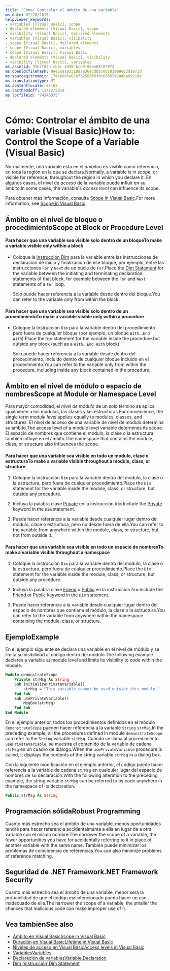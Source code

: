 ```yaml
---
title: 'Cómo: Controlar el ámbito de una variable'
ms.date: 07/20/2015
helpviewer_keywords:
- variables [Visual Basic], scope
- declared elements [Visual Basic], scope
- visibility [Visual Basic], declared elements
- variables [Visual Basic], visibility
- scope [Visual Basic], declared elements
- scope [Visual Basic], variables
- scope [Visual Basic], Visual Basic
- declared elements [Visual Basic], visibility
- visibility [Visual Basic], variables
ms.assetid: 44b7f62a-cb5c-4d50-bce9-60ae68f87072
ms.openlocfilehash: 0ee6ce183310aa836ecdbbc0bc819e0e83d1872d
ms.sourcegitcommit: 17ee6605e01ef32506f8fdc686954244ba6911de
ms.translationtype: MT
ms.contentlocale: es-ES
ms.lasthandoff: 11/22/2019
ms.locfileid: "74345375"
---
```

# <a name="how-to-control-the-scope-of-a-variable-visual-basic"></a><span data-ttu-id="40d4a-102">Cómo: Controlar el ámbito de una variable (Visual Basic)</span><span class="sxs-lookup"><span data-stu-id="40d4a-102">How to: Control the Scope of a Variable (Visual Basic)</span></span>
<span data-ttu-id="40d4a-103">Normalmente, una variable está en el *ámbito*o es visible como referencia, en toda la región en la que se declara.</span><span class="sxs-lookup"><span data-stu-id="40d4a-103">Normally, a variable is in *scope*, or visible for reference, throughout the region in which you declare it.</span></span> <span data-ttu-id="40d4a-104">En algunos casos, el nivel de *acceso* de la variable puede influir en su ámbito.</span><span class="sxs-lookup"><span data-stu-id="40d4a-104">In some cases, the variable's *access level* can influence its scope.</span></span>  
  
 <span data-ttu-id="40d4a-105">Para obtener más información, consulta [Scope in Visual Basic](../../../../visual-basic/programming-guide/language-features/declared-elements/scope.md).</span><span class="sxs-lookup"><span data-stu-id="40d4a-105">For more information, see [Scope in Visual Basic](../../../../visual-basic/programming-guide/language-features/declared-elements/scope.md).</span></span>  
  
## <a name="scope-at-block-or-procedure-level"></a><span data-ttu-id="40d4a-106">Ámbito en el nivel de bloque o procedimiento</span><span class="sxs-lookup"><span data-stu-id="40d4a-106">Scope at Block or Procedure Level</span></span>  
  
#### <a name="to-make-a-variable-visible-only-within-a-block"></a><span data-ttu-id="40d4a-107">Para hacer que una variable sea visible solo dentro de un bloque</span><span class="sxs-lookup"><span data-stu-id="40d4a-107">To make a variable visible only within a block</span></span>  
  
- <span data-ttu-id="40d4a-108">Coloque la [instrucción Dim](../../../../visual-basic/language-reference/statements/dim-statement.md) para la variable entre las instrucciones de declaración de inicio y finalización de ese bloque, por ejemplo, entre las instrucciones `For` y `Next` de un bucle de `For`.</span><span class="sxs-lookup"><span data-stu-id="40d4a-108">Place the [Dim Statement](../../../../visual-basic/language-reference/statements/dim-statement.md) for the variable between the initiating and terminating declaration statements of that block, for example between the `For` and `Next` statements of a `For` loop.</span></span>  
  
     <span data-ttu-id="40d4a-109">Solo puede hacer referencia a la variable desde dentro del bloque.</span><span class="sxs-lookup"><span data-stu-id="40d4a-109">You can refer to the variable only from within the block.</span></span>  
  
#### <a name="to-make-a-variable-visible-only-within-a-procedure"></a><span data-ttu-id="40d4a-110">Para hacer que una variable sea visible solo dentro de un procedimiento</span><span class="sxs-lookup"><span data-stu-id="40d4a-110">To make a variable visible only within a procedure</span></span>  
  
- <span data-ttu-id="40d4a-111">Coloque la instrucción `Dim` para la variable dentro del procedimiento pero fuera de cualquier bloque (por ejemplo, un bloque `With`...`End With`).</span><span class="sxs-lookup"><span data-stu-id="40d4a-111">Place the `Dim` statement for the variable inside the procedure but outside any block (such as a `With`...`End With` block).</span></span>  
  
     <span data-ttu-id="40d4a-112">Solo puede hacer referencia a la variable desde dentro del procedimiento, incluido dentro de cualquier bloque incluido en el procedimiento.</span><span class="sxs-lookup"><span data-stu-id="40d4a-112">You can refer to the variable only from within the procedure, including inside any block contained in the procedure.</span></span>  
  
## <a name="scope-at-module-or-namespace-level"></a><span data-ttu-id="40d4a-113">Ámbito en el nivel de módulo o espacio de nombres</span><span class="sxs-lookup"><span data-stu-id="40d4a-113">Scope at Module or Namespace Level</span></span>  
 <span data-ttu-id="40d4a-114">Para mayor comodidad, el *nivel de módulo* de un solo término se aplica igualmente a los módulos, las clases y las estructuras.</span><span class="sxs-lookup"><span data-stu-id="40d4a-114">For convenience, the single term *module level* applies equally to modules, classes, and structures.</span></span> <span data-ttu-id="40d4a-115">El nivel de acceso de una variable de nivel de módulo determina su ámbito.</span><span class="sxs-lookup"><span data-stu-id="40d4a-115">The access level of a module level variable determines its scope.</span></span> <span data-ttu-id="40d4a-116">El espacio de nombres que contiene el módulo, la clase o la estructura también influye en el ámbito.</span><span class="sxs-lookup"><span data-stu-id="40d4a-116">The namespace that contains the module, class, or structure also influences the scope.</span></span>  
  
#### <a name="to-make-a-variable-visible-throughout-a-module-class-or-structure"></a><span data-ttu-id="40d4a-117">Para hacer que una variable sea visible en todo un módulo, clase o estructura</span><span class="sxs-lookup"><span data-stu-id="40d4a-117">To make a variable visible throughout a module, class, or structure</span></span>  
  
1. <span data-ttu-id="40d4a-118">Coloque la instrucción `Dim` para la variable dentro del módulo, la clase o la estructura, pero fuera de cualquier procedimiento.</span><span class="sxs-lookup"><span data-stu-id="40d4a-118">Place the `Dim` statement for the variable inside the module, class, or structure, but outside any procedure.</span></span>  
  
2. <span data-ttu-id="40d4a-119">Incluya la palabra clave [Private](../../../../visual-basic/language-reference/modifiers/private.md) en la instrucción `Dim`.</span><span class="sxs-lookup"><span data-stu-id="40d4a-119">Include the [Private](../../../../visual-basic/language-reference/modifiers/private.md) keyword in the `Dim` statement.</span></span>  
  
3. <span data-ttu-id="40d4a-120">Puede hacer referencia a la variable desde cualquier lugar dentro del módulo, clase o estructura, pero no desde fuera de ella.</span><span class="sxs-lookup"><span data-stu-id="40d4a-120">You can refer to the variable from anywhere within the module, class, or structure, but not from outside it.</span></span>  
  
#### <a name="to-make-a-variable-visible-throughout-a-namespace"></a><span data-ttu-id="40d4a-121">Para hacer que una variable sea visible en todo un espacio de nombres</span><span class="sxs-lookup"><span data-stu-id="40d4a-121">To make a variable visible throughout a namespace</span></span>  
  
1. <span data-ttu-id="40d4a-122">Coloque la instrucción `Dim` para la variable dentro del módulo, la clase o la estructura, pero fuera de cualquier procedimiento.</span><span class="sxs-lookup"><span data-stu-id="40d4a-122">Place the `Dim` statement for the variable inside the module, class, or structure, but outside any procedure.</span></span>  
  
2. <span data-ttu-id="40d4a-123">Incluya la palabra clave [Friend](../../../../visual-basic/language-reference/modifiers/friend.md) o [Public](../../../../visual-basic/language-reference/modifiers/public.md) en la instrucción `Dim`.</span><span class="sxs-lookup"><span data-stu-id="40d4a-123">Include the [Friend](../../../../visual-basic/language-reference/modifiers/friend.md) or [Public](../../../../visual-basic/language-reference/modifiers/public.md) keyword in the `Dim` statement.</span></span>  
  
3. <span data-ttu-id="40d4a-124">Puede hacer referencia a la variable desde cualquier lugar dentro del espacio de nombres que contiene el módulo, la clase o la estructura.</span><span class="sxs-lookup"><span data-stu-id="40d4a-124">You can refer to the variable from anywhere within the namespace containing the module, class, or structure.</span></span>  
  
## <a name="example"></a><span data-ttu-id="40d4a-125">Ejemplo</span><span class="sxs-lookup"><span data-stu-id="40d4a-125">Example</span></span>  
 <span data-ttu-id="40d4a-126">En el ejemplo siguiente se declara una variable en el nivel de módulo y se limita su visibilidad al código dentro del módulo.</span><span class="sxs-lookup"><span data-stu-id="40d4a-126">The following example declares a variable at module level and limits its visibility to code within the module.</span></span>  
  
```vb  
Module demonstrateScope  
    Private strMsg As String  
    Sub initializePrivateVariable()  
        strMsg = "This variable cannot be used outside this module."  
    End Sub  
    Sub usePrivateVariable()  
        MsgBox(strMsg)  
    End Sub  
End Module  
```  
  
 <span data-ttu-id="40d4a-127">En el ejemplo anterior, todos los procedimientos definidos en el módulo `demonstrateScope` pueden hacer referencia a la variable `String` `strMsg`.</span><span class="sxs-lookup"><span data-stu-id="40d4a-127">In the preceding example, all the procedures defined in module `demonstrateScope` can refer to the `String` variable `strMsg`.</span></span> <span data-ttu-id="40d4a-128">Cuando se llama al procedimiento `usePrivateVariable`, se muestra el contenido de la variable de cadena `strMsg` en un cuadro de diálogo.</span><span class="sxs-lookup"><span data-stu-id="40d4a-128">When the `usePrivateVariable` procedure is called, it displays the contents of the string variable `strMsg` in a dialog box.</span></span>  
  
 <span data-ttu-id="40d4a-129">Con la siguiente modificación en el ejemplo anterior, el código puede hacer referencia a la variable de cadena `strMsg` en cualquier lugar del espacio de nombres de su declaración.</span><span class="sxs-lookup"><span data-stu-id="40d4a-129">With the following alteration to the preceding example, the string variable `strMsg` can be referred to by code anywhere in the namespace of its declaration.</span></span>  
  
```vb  
Public strMsg As String  
```  
  
## <a name="robust-programming"></a><span data-ttu-id="40d4a-130">Programación sólida</span><span class="sxs-lookup"><span data-stu-id="40d4a-130">Robust Programming</span></span>  
 <span data-ttu-id="40d4a-131">Cuanto más estrecho sea el ámbito de una variable, menos oportunidades tendrá para hacer referencia accidentalmente a ella en lugar de a otra variable con el mismo nombre.</span><span class="sxs-lookup"><span data-stu-id="40d4a-131">The narrower the scope of a variable, the fewer opportunities you have for accidentally referring to it in place of another variable with the same name.</span></span> <span data-ttu-id="40d4a-132">También puede minimizar los problemas de coincidencia de referencias.</span><span class="sxs-lookup"><span data-stu-id="40d4a-132">You can also minimize problems of reference matching.</span></span>  
  
## <a name="net-framework-security"></a><span data-ttu-id="40d4a-133">Seguridad de .NET Framework</span><span class="sxs-lookup"><span data-stu-id="40d4a-133">.NET Framework Security</span></span>  
 <span data-ttu-id="40d4a-134">Cuanto más estrecho sea el ámbito de una variable, menor será la probabilidad de que el código malintencionado pueda hacer un uso inadecuado de ella.</span><span class="sxs-lookup"><span data-stu-id="40d4a-134">The narrower the scope of a variable, the smaller the chances that malicious code can make improper use of it.</span></span>  
  
## <a name="see-also"></a><span data-ttu-id="40d4a-135">Vea también</span><span class="sxs-lookup"><span data-stu-id="40d4a-135">See also</span></span>

- [<span data-ttu-id="40d4a-136">Ámbito en Visual Basic</span><span class="sxs-lookup"><span data-stu-id="40d4a-136">Scope in Visual Basic</span></span>](../../../../visual-basic/programming-guide/language-features/declared-elements/scope.md)
- [<span data-ttu-id="40d4a-137">Duración en Visual Basic</span><span class="sxs-lookup"><span data-stu-id="40d4a-137">Lifetime in Visual Basic</span></span>](../../../../visual-basic/programming-guide/language-features/declared-elements/lifetime.md)
- [<span data-ttu-id="40d4a-138">Niveles de acceso en Visual Basic</span><span class="sxs-lookup"><span data-stu-id="40d4a-138">Access levels in Visual Basic</span></span>](../../../../visual-basic/programming-guide/language-features/declared-elements/access-levels.md)
- [<span data-ttu-id="40d4a-139">Variables</span><span class="sxs-lookup"><span data-stu-id="40d4a-139">Variables</span></span>](../../../../visual-basic/programming-guide/language-features/variables/index.md)
- [<span data-ttu-id="40d4a-140">Declaración de variables</span><span class="sxs-lookup"><span data-stu-id="40d4a-140">Variable Declaration</span></span>](../../../../visual-basic/programming-guide/language-features/variables/variable-declaration.md)
- [<span data-ttu-id="40d4a-141">Dim (instrucción)</span><span class="sxs-lookup"><span data-stu-id="40d4a-141">Dim Statement</span></span>](../../../../visual-basic/language-reference/statements/dim-statement.md)
